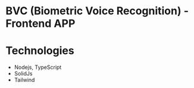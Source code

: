 # BVC (Biometric Voice Recognition) - Frontend APP

# Technologies
- Nodejs, TypeScript
- SolidJs
- Tailwind
